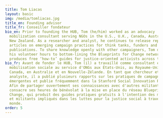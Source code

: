 ```yaml
---
title: Tom Liacas
layout: basic
img: /media/tomliacas.jpg
title_en: Founding advisor
title_fr: Conseiller fondateur
bio_en: Prior to founding the HUB, Tom (he/him) worked as an advocacy
  mobilization consultant serving NGOs in the U.S., U.K., Canada, Australia and
  New Zealand. As a researcher and analyst, he continues to release reports and
  articles on emerging campaign practices for think tanks, funders and global
  publications. To share knowledge openly with other campaigners, Tom devotes
  his volunteer hours to bottom-lining the Blueprints for Change network, which
  produces free ‘how-to’ guides for justice-oriented activists across the world.
bio_fr: Avant de fonder le HUB, Tom (il) a travaillé comme consultant en
  mobilisation sociale au service d'ONGs aux États-Unis, au Royaume-Uni, au
  Canada, en Australie et en Nouvelle-Zélande. En tant que chercheur et
  analyste, il a publié plusieurs rapports sur les pratiques de campagne
  émergentes et publie fréquemment dans la Stanford Social Innovation Review.
  Afin de partager ouvertement ses connaissances avec d'autres militant.e.s, Tom
  consacre ses heures de bénévolat à la mise en place du réseau Blueprints for
  Change, qui produit des guides pratiques gratuits à l'intention des militantes
  et militants impliqués dans les luttes pour la justice social à travers le
  monde.
order: 5
---
```

